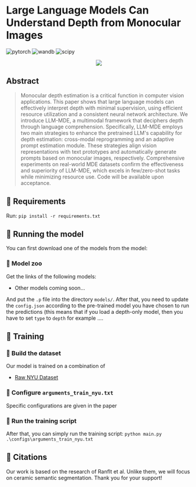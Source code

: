 # Large Language Models Can Understand Depth from Monocular Images

![pytorch](https://img.shields.io/badge/pytorch-v1.10-green.svg?style=plastic)
![wandb](https://img.shields.io/badge/wandb-v0.12.10-blue.svg?style=plastic)
![scipy](https://img.shields.io/badge/scipy-v1.7.3-orange.svg?style=plastic)

<!-- ![presentation](https://i.ibb.co/rbySmMc/DL-FOD-POSTER-1.png) -->

<p align="center">
  <img src="images/pull_figure.png"/>
</p>

<!-- > Input image taken from: https://koboguide.com/how-to-improve-portrait-photography/ -->

## Abstract

<!-- Recent works have shown that in the real world, humans
rely on the image obtained by their left and right eyes in order to estimate depths of surrounding objects. Thus, -->
>Monocular depth estimation is a critical function in computer vision applications. This paper shows that large language models can effectively interpret depth with minimal supervision, using efficient resource utilization and a consistent neural network architecture. We introduce LLM-MDE, a multimodal framework that deciphers depth through language comprehension. Specifically, LLM-MDE employs two main strategies to enhance the pretrained LLM's capability for depth estimation: cross-modal reprogramming and an adaptive prompt estimation module. These strategies align vision representations with text prototypes and automatically generate prompts based on monocular images, respectively. Comprehensive experiments on real-world MDE datasets confirm the effectiveness and superiority of LLM-MDE, which excels in few/zero-shot tasks while minimizing resource use. Code will be available upon acceptance.


## :pushpin: Requirements

Run: ``` pip install -r requirements.txt ```

## :rocket: Running the model

You can first download one of the models from the model:

### :bank: Model zoo

Get the links of the following models:

+ Other models coming soon...

And put the ```.p``` file into the directory ```models/```. After that, you need to update the ```config.json```  according to the pre-trained model you have chosen to run the predictions (this means that if you load a depth-only model, then you have to set ```type``` to ```depth``` for example ....

## :hammer: Training

### :wrench: Build the dataset

Our model is trained on a combination of
+ [Raw NYU Dataset]([https://github.com/Howtocreateaname/DL-based-porosity-characterization](https://cs.nyu.edu/~fergus/datasets/nyu_depth_v2.html))


### :pencil: Configure ```arguments_train_nyu.txt```

Specific configurations are given in the paper

### :nut_and_bolt: Run the training script
After that, you can simply run the training script: ```python main.py .\configs\arguments_train_nyu.txt```


## :scroll: Citations

Our work is based on the research of Ranflt et al. Unlike them, we will focus on ceramic semantic segmentation. Thank you for your support!
